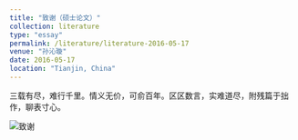 ```yaml
---
title: "致谢（硕士论文）"
collection: literature
type: "essay"
permalink: /literature/literature-2016-05-17
venue: "孙沁璇"
date: 2016-05-17
location: "Tianjin, China"
---
```


三载有尽，难行千里。情义无价，可俞百年。区区数言，实难道尽，附残篇于拙作，聊表寸心。

![致谢](https://sunqinxuan.github.io/images/literature-2016-05-17-img1.png)
